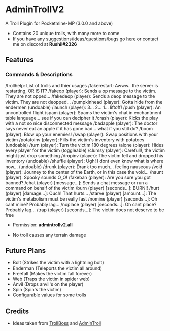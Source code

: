 # AdminTrollV2
A Troll Plugin for Pocketmine-MP (3.0.0 and above)

- Contains 20 unique trolls, with many more to come
- If you have any suggestions/ideas/questions/bugs go [here](https://github.com/Rushil13579/AdminTrollV2/issues) or contact me on discord at **Rushil#2326**

## Features

### Commands & Descriptions
/trollhelp: List of trolls and thier usages
/fakerestart: Awww.. the server is restarting, OR IS IT?
/fakeop (player): Sends a op message to the victim. They are not opped...
/fakedeop (player): Sends a deop message to the victim. They are not deopped...
/pumpkinhead (player): Gotta hide from the endermen (undoable)
/launch (player): 3... 2... 1... liftoff!
/push (player): An uncontrolled flight
/spam (player): Spams the victim's chat in enchantment table language... see if you can decipher it
/crash (player): Kicks the play with a not so nice disconnected message
/badapple (player): The doctor says never eat an apple if it has gone bad... what if you still do?
/boom (player): Blow up your enemies!
/swap (player): Swap positions with your victim
/potatoinv (player): Fills the victim's inventory with potatoes (undoable)
/turn (player): Turn the victim 180 degrees
/alone (player): Hides every player for the victim (toggleable)
/clumsy (player): Carefull!, the victim might just drop something
/dropinv (player): The victim fell and dropped his inventory (undoable)
/shuffle (player): Ugh! I dont even know what is where now... (undoable)
/drunk (player): Drank too much... feeling nauseous
/void (player): Journey to the center of the Earth, or in this case the void...
/haunt (player): Spooky sounds O_O!
/fakeban (player): Are you sure you got banned?
/chat (player) [message...]: Sends a chat message or run a command on behalf of the victim
/burn (player) [seconds...]: BURN!!
/hurt (player) [damage...]: Ouch! That hurts...
/starve (player) [amount...]: The victim's metabolism must be really fast
/nomine (player) [seconds...]: Oh cant mine? Probably lag...
/noplace (player) [seconds...]: Oh cant place? Probably lag...
/trap (player) [seconds...]: The victim does not deserve to be free

- Permission: **admintrollv2.all**

- No troll causes any terrain damage

## Future Plans
- Bolt (Strikes the victim with a lightning bolt)
- Enderman (Teleports the victim all around)
- Freefall (Makes the victim fall forever)
- Web (Traps the victim in spider web)
- Anvil (Drops anvil's on the player)
- Spin (Spin's the victim)
- Configurable values for some trolls

## Credits

- Ideas taken from [TrollBoss](https://www.spigotmc.org/resources/trollboss.47423/) and [AdminTroll](https://poggit.pmmp.io/p/admintroll)
